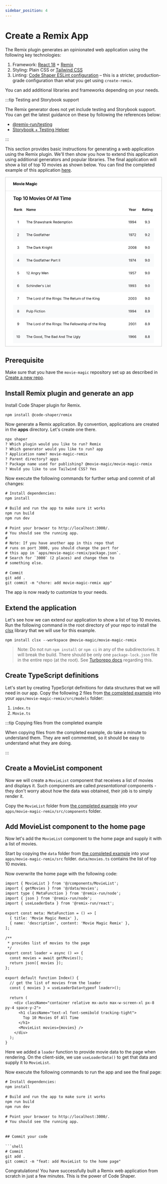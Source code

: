 ```yaml
---
sidebar_position: 4
---
```


# Create a Remix App

The Remix plugin generates an opinionated web application using the following
key technologies:

1. Framework: [React 18](https://react.dev/) + [Remix](https://remix.run/)
2. Styling: Plain CSS or [Tailwind CSS](https://tailwindcss.com/)
3. Linting:
   [Code Shaper ESLint configuration](https://github.com/code-shaper/code-shaper/tree/main/configs/eslint-config)
   – this is a stricter, production-grade configuration than what you get using
   `create-remix`.

You can add additional libraries and frameworks depending on your needs.

:::tip Testing and Storybook support

The Remix generator does not yet include testing and Storybook support. You can
get the latest guidance on these by following the references below:

- [@remix-run/testing](https://remix.run/docs/en/main/other-api/testing)
- [Storybook + Testing Helper](https://github.com/remix-run/remix/discussions/2481)

:::

This section provides basic instructions for generating a web application using
the Remix plugin. We'll then show you how to extend this application using
additional generators and popular libraries. The final application will show a
list of top 10 movies as shown below. You can find the completed example of this
application
[here](https://github.com/code-shaper/movie-magic/tree/main/apps/movie-magic-remix).

![Home Page](./img/home-page.png)

## Prerequisite

Make sure that you have the `movie-magic` repository set up as described in
[Create a new repo](./create-a-new-repo).

## Install Remix plugin and generate an app

Install Code Shaper plugin for Remix.

```shell
npm install @code-shaper/remix
```

Now generate a Remix application. By convention, applications are created in the
**apps** directory. Let's create one there.

```shell
npx shaper
? Which plugin would you like to run? Remix
? Which generator would you like to run? app
? Application name? movie-magic-remix
? Parent directory? apps
? Package name used for publishing? @movie-magic/movie-magic-remix
? Would you like to use Tailwind CSS? Yes
```

Now execute the following commands for further setup and commit of all changes:

```shell
# Install dependencies:
npm install

# Build and run the app to make sure it works
npm run build
npm run dev

# Point your browser to http://localhost:3000/.
# You should see the running app.
#
# Note: If you have another app in this repo that
# runs on port 3000, you should change the port for
# this app in `apps/movie-magic-remix/package.json`.
# Search for `3000` (2 places) and change them to
# something else.

# Commit
git add .
git commit -m "chore: add movie-magic-remix app"
```

The app is now ready to customize to your needs.

## Extend the application

Let's see how we can extend our application to show a list of top 10 movies. Run
the following command in the root directory of your repo to install the
[clsx](https://github.com/lukeed/clsx) library that we will use for this
example.

```
npm install clsx --workspace @movie-magic/movie-magic-remix
```

> Note: Do not run `npm install` or `npm ci` in any of the subdirectories. It
> will break the build. There should be only one `package-lock.json` file in the
> entire repo (at the root). See
> [Turborepo docs](https://turbo.build/repo/docs/handbook/package-installation#addingremovingupgrading-packages)
> regarding this.

## Create TypeScript definitions

Let's start by creating TypeScript definitions for data structures that we will
need in our app. Copy the following 2 files from
[the completed example](https://github.com/code-shaper/movie-magic/blob/main/apps/movie-magic-remix/src/models)
into your `apps/movie-magic-remix/src/models` folder:

1. `index.ts`
2. `Movie.ts`

:::tip Copying files from the completed example

When copying files from the completed example, do take a minute to understand
them. They are well commented, so it should be easy to understand what they are
doing.

:::

## Create a MovieList component

Now we will create a `MovieList` component that receives a list of movies and
displays it. Such components are called _presentational_ components - they don't
worry about how the data was obtained, their job is to simply render it.

Copy the `MovieList` folder from
[the completed example](https://github.com/code-shaper/movie-magic/blob/main/apps/movie-magic-remix/src/components/MovieList)
into your `apps/movie-magic-remix/src/components` folder.

## Add MovieList component to the home page

Now let's add the `MovieList` component to the home page and supply it with a
list of movies.

Start by copying the `data` folder from
[the completed example](https://github.com/code-shaper/movie-magic/blob/main/apps/movie-magic-remix/src/data)
into your `apps/movie-magic-remix/src` folder. `data/movies.ts` contains the
list of top 10 movies.

Now overwrite the home page with the following code:

```tsx title="apps/movie-magic-remix/src/routes/_index.tsx"
import { MovieList } from '@/components/MovieList';
import { getMovies } from '@/data/movies';
import type { MetaFunction } from '@remix-run/node';
import { json } from '@remix-run/node';
import { useLoaderData } from '@remix-run/react';

export const meta: MetaFunction = () => [
  { title: 'Movie Magic Remix' },
  { name: 'description', content: 'Movie Magic Remix' },
];

/**
 * provides list of movies to the page
 */
export const loader = async () => {
  const movies = await getMovies();
  return json({ movies });
};

export default function Index() {
  // get the list of movies from the loader
  const { movies } = useLoaderData<typeof loader>();

  return (
    <div className="container relative mx-auto max-w-screen-xl px-8 py-4 space-y-2">
      <h1 className="text-xl font-semibold tracking-tight">
        Top 10 Movies Of All Time
      </h1>
      <MovieList movies={movies} />
    </div>
  );
}
```

Here we added a `loader` function to provide movie data to the page when
rendering. On the client-side, we use `useLoaderData()` to get that data and
supply it to `MovieList`.

Now execute the following commands to run the app and see the final page:

````shell
# Install dependencies:
npm install

# Build and run the app to make sure it works
npm run build
npm run dev

# Point your browser to http://localhost:3000/.
# You should see the running app.


## Commit your code

```shell
# Commit
git add .
git commit -m "feat: add MovieList to the home page"
````

Congratulations! You have successfully built a Remix web application from
scratch in just a few minutes. This is the power of Code Shaper.
